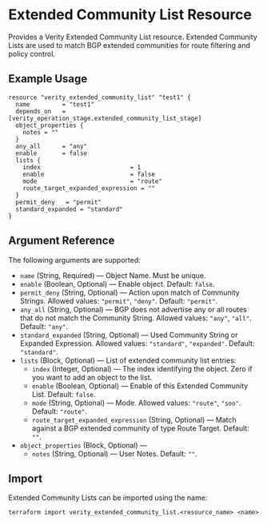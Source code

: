 # Extended Community List Resource

Provides a Verity Extended Community List resource. Extended Community Lists are used to match BGP extended communities for route filtering and policy control.

## Example Usage

```hcl
resource "verity_extended_community_list" "test1" {
  name         = "test1"
  depends_on   = [verity_operation_stage.extended_community_list_stage]
  object_properties {
    notes = ""
  }
  any_all      = "any"
  enable       = false
  lists {
    index                         = 1
    enable                        = false
    mode                          = "route"
    route_target_expanded_expression = ""
  }
  permit_deny   = "permit"
  standard_expanded = "standard"
}
```

## Argument Reference

The following arguments are supported:

- `name` (String, Required) — Object Name. Must be unique.
- `enable` (Boolean, Optional) — Enable object. Default: `false`.
- `permit_deny` (String, Optional) — Action upon match of Community Strings. Allowed values: `"permit"`, `"deny"`. Default: `"permit"`.
- `any_all` (String, Optional) — BGP does not advertise any or all routes that do not match the Community String. Allowed values: `"any"`, `"all"`. Default: `"any"`.
- `standard_expanded` (String, Optional) — Used Community String or Expanded Expression. Allowed values: `"standard"`, `"expanded"`. Default: `"standard"`.
- `lists` (Block, Optional) — List of extended community list entries:
  - `index` (Integer, Optional) — The index identifying the object. Zero if you want to add an object to the list.
  - `enable` (Boolean, Optional) — Enable of this Extended Community List. Default: `false`.
  - `mode` (String, Optional) — Mode. Allowed values: `"route"`, `"soo"`. Default: `"route"`.
  - `route_target_expanded_expression` (String, Optional) — Match against a BGP extended community of type Route Target. Default: `""`.
- `object_properties` (Block, Optional) —
  - `notes` (String, Optional) — User Notes. Default: `""`.

## Import

Extended Community Lists can be imported using the name:

```hcl
terraform import verity_extended_community_list.<resource_name> <name>
```
